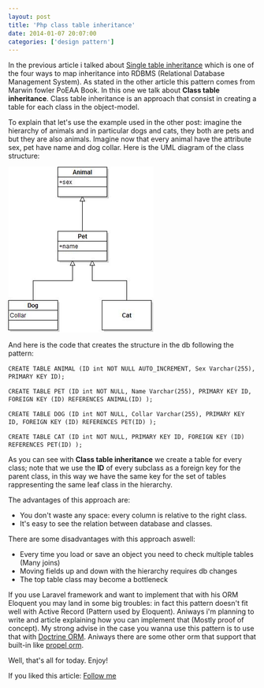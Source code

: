 ```yaml
---
layout: post
title: 'Php class table inheritance'
date: 2014-01-07 20:07:00
categories: ['design pattern']
---
```

In the previous article i talked about [Single table inheritance](/post/php-laravel-single-table-inheritance) which is one of the four ways to map inheritance into RDBMS (Relational Database Management System). As stated in the other article this pattern comes from Marwin fowler PoEAA Book. In this one we talk about **Class table inheritance**. Class table inheritance is an approach that consist in creating a table for each class in the object-model. 
<!-- more -->
To explain that let's use the example used in the other post: 
imagine the hierarchy of animals and in particular dogs and cats, they both are pets and but they are also animals. Imagine now that every animal have the attribute sex, pet have name and dog collar.
Here is the UML diagram of the class structure:

 ![file](/assets/img/image-1387843145287.png)

And here is the code that creates the structure in the db following the pattern:

~~~~~~~~~~~~~~~~~~~~~
CREATE TABLE ANIMAL (ID int NOT NULL AUTO_INCREMENT, Sex Varchar(255), PRIMARY KEY ID);
~~~~~~~~~~~~~~~~~~~~~

~~~~~~~~~~~~~~~~~~~~~
CREATE TABLE PET (ID int NOT NULL, Name Varchar(255), PRIMARY KEY ID, FOREIGN KEY (ID) REFERENCES ANIMAL(ID) );
~~~~~~~~~~~~~~~~~~~~~

~~~~~~~~~~~~~~~~~~~~~
CREATE TABLE DOG (ID int NOT NULL, Collar Varchar(255), PRIMARY KEY ID, FOREIGN KEY (ID) REFERENCES PET(ID) );
~~~~~~~~~~~~~~~~~~~~~

~~~~~~~~~~~~~~~~~~~~~
CREATE TABLE CAT (ID int NOT NULL, PRIMARY KEY ID, FOREIGN KEY (ID) REFERENCES PET(ID) );
~~~~~~~~~~~~~~~~~~~~~

As you can see with **Class table inheritance** we create a table for every class; note that we use the **ID** of every subclass as a foreign key for the parent class, in this way we have the same key for the set of tables rappresenting the same leaf class in the hierarchy.

The advantages of this approach are:

<ul>
<li>You don't waste any space: every column is relative to the right class.</li>
<li>It's easy to see the relation between database and classes.</li>
</ul>

There are some disadvantages with this approach aswell:

<ul>
<li>Every time you load or save an object you need to check multiple tables (Many joins)</li>
<li>Moving fields up and down with the hierarchy requires db changes</li>
<li>The top table class may become a bottleneck</li>
</ul>

If you use Laravel framework and want to implement that with his ORM Eloquent you may land in some big troubles: in fact this pattern doesn't fit well with Active Record (Pattern used by Eloquent). Aniways i'm planning to write and article explaining how you can implement that (Mostly proof of concept). My strong advise in the case you wanna use this pattern is to use that with [Doctrine ORM](http://docs.doctrine-project.org/en/latest/reference/inheritance-mapping.html). Aniways there are some other orm that support that built-in like [propel orm](http://propelorm.org/).

Well, that's all for today. Enjoy!

If you liked this article: <a href="https://twitter.com/JacopoBeschi" class="twitter-follow-button" data-show-count="false" data-lang="en">Follow me</a>
<script>!function(d,s,id){var js,fjs=d.getElementsByTagName(s)[0];if(!d.getElementById(id)){js=d.createElement(s);js.id=id;js.src="//platform.twitter.com/widgets.js";fjs.parentNode.insertBefore(js,fjs);}}(document,"script","twitter-wjs");</script>


